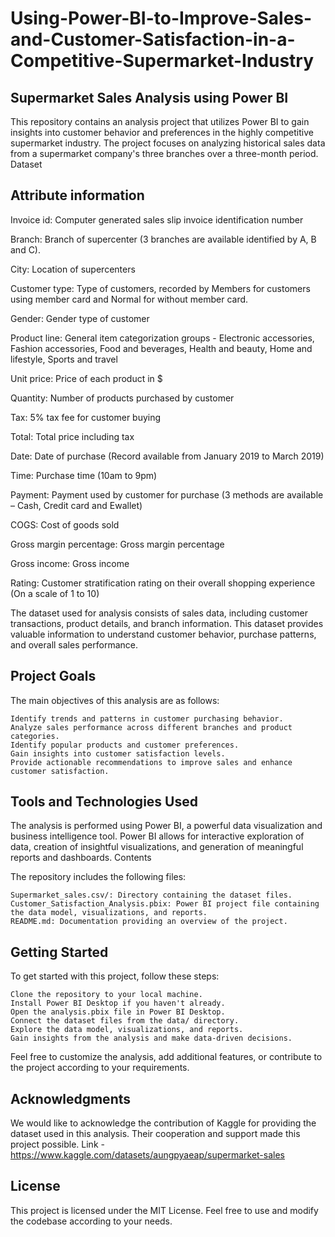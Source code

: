 # Using-Power-BI-to-Improve-Sales-and-Customer-Satisfaction-in-a-Competitive-Supermarket-Industry
## Supermarket Sales Analysis using Power BI

This repository contains an analysis project that utilizes Power BI to gain insights into customer behavior and preferences in the highly competitive supermarket industry. The project focuses on analyzing historical sales data from a supermarket company's three branches over a three-month period.
Dataset

## Attribute information

Invoice id: Computer generated sales slip invoice identification number

Branch: Branch of supercenter (3 branches are available identified by A, B and C).

City: Location of supercenters

Customer type: Type of customers, recorded by Members for customers using member card and Normal for without member card.

Gender: Gender type of customer

Product line: General item categorization groups - Electronic accessories, Fashion accessories, Food and beverages, Health and beauty, Home and lifestyle, Sports and travel

Unit price: Price of each product in $

Quantity: Number of products purchased by customer

Tax: 5% tax fee for customer buying

Total: Total price including tax

Date: Date of purchase (Record available from January 2019 to March 2019)

Time: Purchase time (10am to 9pm)

Payment: Payment used by customer for purchase (3 methods are available – Cash, Credit card and Ewallet)

COGS: Cost of goods sold

Gross margin percentage: Gross margin percentage

Gross income: Gross income

Rating: Customer stratification rating on their overall shopping experience (On a scale of 1 to 10)

The dataset used for analysis consists of sales data, including customer transactions, product details, and branch information. This dataset provides valuable information to understand customer behavior, purchase patterns, and overall sales performance.
## Project Goals

The main objectives of this analysis are as follows:

    Identify trends and patterns in customer purchasing behavior.
    Analyze sales performance across different branches and product categories.
    Identify popular products and customer preferences.
    Gain insights into customer satisfaction levels.
    Provide actionable recommendations to improve sales and enhance customer satisfaction.

## Tools and Technologies Used

The analysis is performed using Power BI, a powerful data visualization and business intelligence tool. Power BI allows for interactive exploration of data, creation of insightful visualizations, and generation of meaningful reports and dashboards.
Contents

The repository includes the following files:

    Supermarket_sales.csv/: Directory containing the dataset files.
    Customer_Satisfaction_Analysis.pbix: Power BI project file containing the data model, visualizations, and reports.
    README.md: Documentation providing an overview of the project.

## Getting Started
To get started with this project, follow these steps:

    Clone the repository to your local machine.
    Install Power BI Desktop if you haven't already.
    Open the analysis.pbix file in Power BI Desktop.
    Connect the dataset files from the data/ directory.
    Explore the data model, visualizations, and reports.
    Gain insights from the analysis and make data-driven decisions.

Feel free to customize the analysis, add additional features, or contribute to the project according to your requirements.
## Acknowledgments

We would like to acknowledge the contribution of Kaggle for providing the dataset used in this analysis. Their cooperation and support made this project possible. 
Link - https://www.kaggle.com/datasets/aungpyaeap/supermarket-sales
## License

This project is licensed under the MIT License. Feel free to use and modify the codebase according to your needs.
